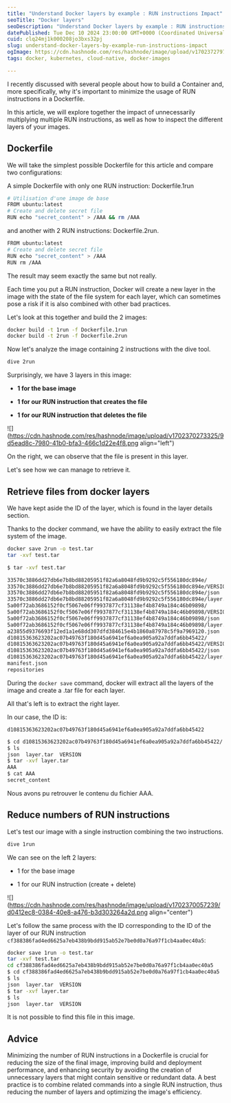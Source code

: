 ```yaml
---
title: "Understand Docker layers by example : RUN instructions Impact"
seoTitle: "Docker layers"
seoDescription: "Understand Docker layers by example : RUN instructions Impact"
datePublished: Tue Dec 10 2024 23:00:00 GMT+0000 (Coordinated Universal Time)
cuid: clq24mj1k000208jo3bxs32pj
slug: understand-docker-layers-by-example-run-instructions-impact
ogImage: https://cdn.hashnode.com/res/hashnode/image/upload/v1702372797530/dcaebe38-50eb-438e-ace7-3fe49ae96bca.png
tags: docker, kubernetes, cloud-native, docker-images

---
```


I recently discussed with several people about how to build a Container and, more specifically, why it's important to minimize the usage of RUN instructions in a Dockerfile.

In this article, we will explore together the impact of unnecessarily multiplying multiple RUN instructions, as well as how to inspect the different layers of your images.

## Dockerfile

We will take the simplest possible Dockerfile for this article and compare two configurations:

A simple Dockerfile with only one RUN instruction: Dockerfile.1run

```bash
# Utilisation d'une image de base
FROM ubuntu:latest
# Create and delete secret file 
RUN echo "secret_content" > /AAA && rm /AAA
```

and another with 2 RUN instructions: Dockerfile.2run.

```bash
FROM ubuntu:latest
# Create and delete secret file 
RUN echo "secret_content" > /AAA 
RUN rm /AAA
```

The result may seem exactly the same but not really.

Each time you put a RUN instruction, Docker will create a new layer in the image with the state of the file system for each layer, which can sometimes pose a risk if it is also combined with other bad practices.

Let's look at this together and build the 2 images:

```bash
docker build -t 1run -f Dockerfile.1run 
docker build -t 2run -f Dockerfile.2run
```

Now let's analyze the image containing 2 instructions with the dive tool.

```bash
dive 2run
```

Surprisingly, we have 3 layers in this image:

* **1 for the base image**
    
* **1 for our RUN instruction that creates the file**
    
* **1 for our RUN instruction that deletes the file**
    

![](https://cdn.hashnode.com/res/hashnode/image/upload/v1702370273325/9d5ead8c-7980-41b0-bfa3-466c1d22e4f8.png align="left")

On the right, we can observe that the file is present in this layer.

Let's see how we can manage to retrieve it.

## Retrieve files from docker layers

We have kept aside the ID of the layer, which is found in the layer details section.

Thanks to the docker command, we have the ability to easily extract the file system of the image.

```bash
docker save 2run -o test.tar
tar -xvf test.tar 

$ tar -xvf test.tar 

33570c3886dd27db6e7b8bd88205951f82a6a8048fd9b9292c5f556180dc894e/
33570c3886dd27db6e7b8bd88205951f82a6a8048fd9b9292c5f556180dc894e/VERSION
33570c3886dd27db6e7b8bd88205951f82a6a8048fd9b9292c5f556180dc894e/json
33570c3886dd27db6e7b8bd88205951f82a6a8048fd9b9292c5f556180dc894e/layer.tar
5a00f72ab3686152f0cf5067e06ff9937877cf31138ef4b8749a184c46b09898/
5a00f72ab3686152f0cf5067e06ff9937877cf31138ef4b8749a184c46b09898/VERSION
5a00f72ab3686152f0cf5067e06ff9937877cf31138ef4b8749a184c46b09898/json
5a00f72ab3686152f0cf5067e06ff9937877cf31138ef4b8749a184c46b09898/layer.tar
a23855d9376693f12ed1a1e68dd307dfd384615e4b1860a87978c5f9a7969120.json
d10815363623202ac07b49763f180d45a6941ef6a0ea905a92a7ddfa6bb45422/
d10815363623202ac07b49763f180d45a6941ef6a0ea905a92a7ddfa6bb45422/VERSION
d10815363623202ac07b49763f180d45a6941ef6a0ea905a92a7ddfa6bb45422/json
d10815363623202ac07b49763f180d45a6941ef6a0ea905a92a7ddfa6bb45422/layer.tar
manifest.json
repositories
```

During the `docker save` command, docker will extract all the layers of the image and create a .tar file for each layer.

All that's left is to extract the right layer.

In our case, the ID is:

`d10815363623202ac07b49763f180d45a6941ef6a0ea905a92a7ddfa6bb45422`

```bash
$ cd d10815363623202ac07b49763f180d45a6941ef6a0ea905a92a7ddfa6bb45422/
$ ls 
json  layer.tar  VERSION
$ tar -xvf layer.tar 
AAA
$ cat AAA 
secret_content
```

Nous avons pu retrouver le contenu du fichier AAA.

## Reduce numbers of RUN instructions

Let's test our image with a single instruction combining the two instructions.

```bash
dive 1run
```

We can see on the left 2 layers:

* 1 for the base image
    
* 1 for our RUN instruction (create + delete)
    

![](https://cdn.hashnode.com/res/hashnode/image/upload/v1702370057239/d0412ec8-0384-40e8-a476-b3d303264a2d.png align="center")

Let's follow the same process with the ID corresponding to the ID of the layer of our RUN instruction `cf388386fad4ed6625a7eb438b9bdd915ab52e7be0d0a76a97f1cb4aa0ec40a5`:

```bash
docker save 1run -o test.tar 
tar -xvf test.tar 
cd cf388386fad4ed6625a7eb438b9bdd915ab52e7be0d0a76a97f1cb4aa0ec40a5
$ cd cf388386fad4ed6625a7eb438b9bdd915ab52e7be0d0a76a97f1cb4aa0ec40a5
$ ls 
json  layer.tar  VERSION
$ tar -xvf layer.tar
$ ls 
json  layer.tar  VERSION
```

It is not possible to find this file in this image.

## Advice

Minimizing the number of RUN instructions in a Dockerfile is crucial for reducing the size of the final image, improving build and deployment performance, and enhancing security by avoiding the creation of unnecessary layers that might contain sensitive or redundant data. A best practice is to combine related commands into a single RUN instruction, thus reducing the number of layers and optimizing the image's efficiency.